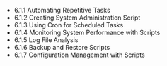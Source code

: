 

- 6.1.1 Automating Repetitive Tasks
- 6.1.2 Creating System Administration Script
- 6.1.3 Using Cron for Scheduled Tasks
- 6.1.4 Monitoring System Performance with Scripts
- 6.1.5 Log File Analysis
- 6.1.6 Backup and Restore Scripts
- 6.1.7 Configuration Management with Scripts